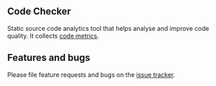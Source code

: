 ## Code Checker

Static source code analytics tool that helps analyse and improve code quality. It collects [code metrics](https://dart-code-checker-project.github.io/code-checker/metrics/).

## Features and bugs

Please file feature requests and bugs on the [issue tracker](https://github.com/dart-code-checker-project/code-checker/issues).
